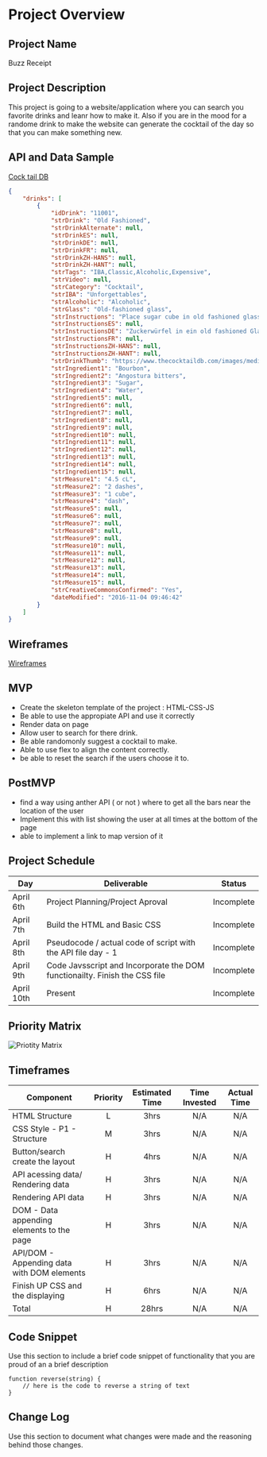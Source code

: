 # Project Overview

## Project Name

Buzz Receipt

## Project Description

This project is going to a website/application where you can search you favorite drinks and leanr how to make it. Also if you are in the mood for a randome drink to make the website can generate the cocktail of the day so that you can make something new.

## API and Data Sample

[Cock tail DB]('https://www.thecocktaildb.com/api.php')

```JSON 
{
    "drinks": [
        {
            "idDrink": "11001",
            "strDrink": "Old Fashioned",
            "strDrinkAlternate": null,
            "strDrinkES": null,
            "strDrinkDE": null,
            "strDrinkFR": null,
            "strDrinkZH-HANS": null,
            "strDrinkZH-HANT": null,
            "strTags": "IBA,Classic,Alcoholic,Expensive",
            "strVideo": null,
            "strCategory": "Cocktail",
            "strIBA": "Unforgettables",
            "strAlcoholic": "Alcoholic",
            "strGlass": "Old-fashioned glass",
            "strInstructions": "Place sugar cube in old fashioned glass and saturate with bitters, add a dash of plain water. Muddle until dissolved.\r\nFill the glass with ice cubes and add whiskey.\r\n\r\nGarnish with orange twist, and a cocktail cherry.",
            "strInstructionsES": null,
            "strInstructionsDE": "Zuckerwürfel in ein old fashioned Glas geben und mit Bitterstoff sättigen, einen Schuss Wasser hinzufügen. Vermischen, bis sie sich auflösen.",
            "strInstructionsFR": null,
            "strInstructionsZH-HANS": null,
            "strInstructionsZH-HANT": null,
            "strDrinkThumb": "https://www.thecocktaildb.com/images/media/drink/vrwquq1478252802.jpg",
            "strIngredient1": "Bourbon",
            "strIngredient2": "Angostura bitters",
            "strIngredient3": "Sugar",
            "strIngredient4": "Water",
            "strIngredient5": null,
            "strIngredient6": null,
            "strIngredient7": null,
            "strIngredient8": null,
            "strIngredient9": null,
            "strIngredient10": null,
            "strIngredient11": null,
            "strIngredient12": null,
            "strIngredient13": null,
            "strIngredient14": null,
            "strIngredient15": null,
            "strMeasure1": "4.5 cL",
            "strMeasure2": "2 dashes",
            "strMeasure3": "1 cube",
            "strMeasure4": "dash",
            "strMeasure5": null,
            "strMeasure6": null,
            "strMeasure7": null,
            "strMeasure8": null,
            "strMeasure9": null,
            "strMeasure10": null,
            "strMeasure11": null,
            "strMeasure12": null,
            "strMeasure13": null,
            "strMeasure14": null,
            "strMeasure15": null,
            "strCreativeCommonsConfirmed": "Yes",
            "dateModified": "2016-11-04 09:46:42"
        }
    ]
}
```

## Wireframes

[Wireframes](https://wireframe.cc/pro/pp/bdc896319330807)

## MVP

- Create the skeleton template of the project : HTML-CSS-JS
- Be able to use the appropiate API and use it correctly
- Render data on page 
- Allow user to search for there drink.
- Be able randomonly suggest a cocktail to make.
- Able to use flex to align the content correctly.
- be able to reset the search if the users choose it to.

## PostMVP 

- find a way using anther API ( or not ) where to get all the bars near the location of the user
- Implement this with list showing the user at all times at the bottom of the page
- able to implement a link to map version of it

## Project Schedule

|  Day | Deliverable | Status
|---|---| ---|
|April 6th| Project Planning/Project Aproval | Incomplete
|April 7th| Build the HTML and Basic CSS | Incomplete
|April 8th| Pseudocode / actual code of script with the API file day - 1  | Incomplete
|April 9th| Code Javsscript and Incorporate the DOM functionailty. Finish the CSS file | Incomplete
|April 10th| Present | Incomplete

## Priority Matrix

![Priotity Matrix](https://i.imgur.com/stsKBoI.jpg)

## Timeframes

| Component | Priority | Estimated Time | Time Invested | Actual Time |
| --- | :---: |  :---: | :---: | :---: |
| HTML Structure | L | 3hrs| N/A | N/A |
| CSS Style - P1 - Structure | M | 3hrs| N/A | N/A |
| Button/search create the layout| H | 4hrs| N/A | N/A |
| API acessing data/ Rendering data| H | 3hrs| N/A | N/A |
| Rendering API data| H | 3hrs| N/A | N/A |
| DOM - Data appending elements to the page| H | 3hrs| N/A | N/A |
| API/DOM - Appending data with DOM elements| H | 3hrs| N/A | N/A |
| Finish UP CSS and the displaying| H | 6hrs| N/A | N/A |
| Total | H | 28hrs| N/A | N/A |

## Code Snippet

Use this section to include a brief code snippet of functionality that you are proud of an a brief description  

```
function reverse(string) {
	// here is the code to reverse a string of text
}
```

## Change Log
 Use this section to document what changes were made and the reasoning behind those changes.  
